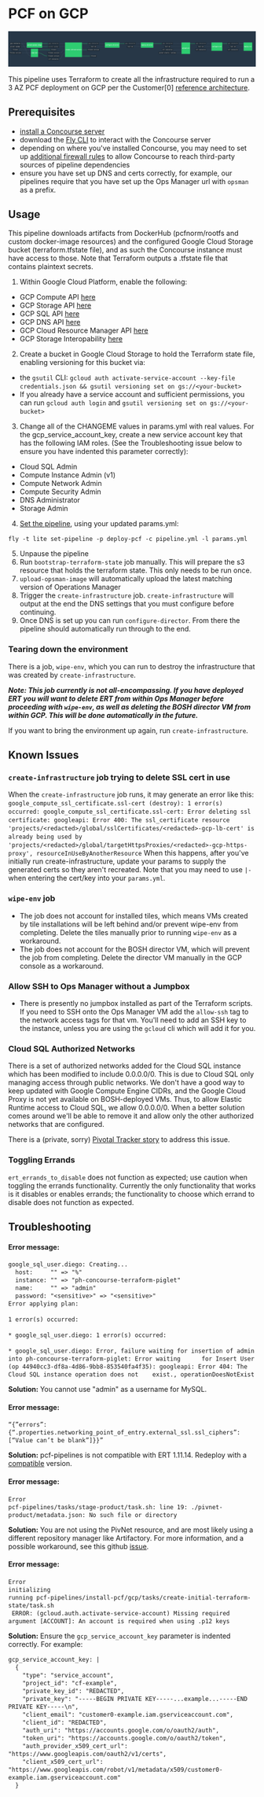 # PCF on GCP

![Concourse Pipeline](embed.png)

This pipeline uses Terraform to create all the infrastructure required to run a
3 AZ PCF deployment on GCP per the Customer[0] [reference
architecture](http://docs.pivotal.io/pivotalcf/refarch/gcp/gcp_ref_arch.html).

## Prerequisites

- [install a Concourse server](https://concourse-ci.org/installing.html)
- download the [Fly CLI](https://concourse-ci.org/fly-cli.html) to interact with the Concourse server
- depending on where you've installed Concourse, you may need to set up
[additional firewall rules](FIREWALL.md "Firewall") to allow Concourse to reach
third-party sources of pipeline dependencies
- ensure you have set up DNS and certs correctly, for example, our pipelines require that you have set up the Ops Manager url with `opsman` as a prefix.

## Usage

This pipeline downloads artifacts from DockerHub (pcfnorm/rootfs and custom
docker-image resources) and the configured Google Cloud Storage bucket
(terraform.tfstate file), and as such the Concourse instance must have access
to those. Note that Terraform outputs a .tfstate file that contains plaintext
secrets.

1. Within Google Cloud Platform, enable the following:
  * GCP Compute API [here](https://console.cloud.google.com/apis/api/compute_component)
  * GCP Storage API [here](https://console.cloud.google.com/apis/api/storage_component)
  * GCP SQL API [here](https://console.cloud.google.com/apis/api/sql_component)
  * GCP DNS API [here](https://console.cloud.google.com/apis/api/dns)
  * GCP Cloud Resource Manager API [here](https://console.cloud.google.com/apis/api/cloudresourcemanager.googleapis.com/overview)
  * GCP Storage Interopability [here](https://console.cloud.google.com/storage/settings)

2. Create a bucket in Google Cloud Storage to hold the Terraform state file, enabling versioning for this bucket via:
  * the `gsutil` CLI: `gcloud auth activate-service-account --key-file credentials.json && gsutil versioning set on gs://<your-bucket>`
  * If you already have a service account and sufficient permissions, you can run `gcloud auth login` and `gsutil versioning set on gs://<your-bucket>`

3. Change all of the CHANGEME values in params.yml with real values. For the gcp_service_account_key, create a new service account key that has the following IAM roles. (See the Troubleshooting issue below to ensure you have indented this parameter correctly):
  * Cloud SQL Admin
  * Compute Instance Admin (v1)
  * Compute Network Admin
  * Compute Security Admin
  * DNS Administrator
  * Storage Admin

4. [Set the pipeline](http://concourse-ci.org/single-page.html#fly-set-pipeline), using your updated params.yml:
  ```
  fly -t lite set-pipeline -p deploy-pcf -c pipeline.yml -l params.yml
  ```

5. Unpause the pipeline
6. Run `bootstrap-terraform-state` job manually. This will prepare the s3 resource that holds the terraform state. This only needs to be run once.
7. `upload-opsman-image` will automatically upload the latest matching version of Operations Manager
8. Trigger the `create-infrastructure` job. `create-infrastructure` will output at the end the DNS settings that you must configure before continuing.
9. Once DNS is set up you can run `configure-director`. From there the pipeline should automatically run through to the end.

### Tearing down the environment

There is a job, `wipe-env`, which you can run to destroy the infrastructure
that was created by `create-infrastructure`.

_**Note: This job currently is not all-encompassing. If you have deployed ERT you will want to delete ERT from within Ops Manager before proceeding with `wipe-env`, as well as deleting the BOSH director VM from within GCP. This will be done automatically in the future.**_

If you want to bring the environment up again, run `create-infrastructure`.

## Known Issues

### `create-infrastructure` job trying to delete SSL cert in use

When the `create-infrastructure` job runs, it may generate an error like this:
`google_compute_ssl_certificate.ssl-cert (destroy): 1 error(s) occurred:
google_compute_ssl_certificate.ssl-cert: Error deleting ssl certificate: googleapi: Error 400: The ssl_certificate resource 'projects/<redacted>/global/sslCertificates/<redacted>-gcp-lb-cert' is already being used by 'projects/<redacted>/global/targetHttpsProxies/<redacted>-gcp-https-proxy', resourceInUseByAnotherResource`
When this happens, after you've initially run create-infrastructure, update your params to supply the generated certs so they aren't recreated. Note that you may need to use `|-` when entering the cert/key into your `params.yml`. 

### `wipe-env` job
* The job does not account for installed tiles, which means VMs created by tile
  installations will be left behind and/or prevent wipe-env from completing.
  Delete the tiles manually prior to running `wipe-env` as a workaround.
* The job does not account for the BOSH director VM, which will prevent the job
  from completing. Delete the director VM manually in the GCP console as a
  workaround.

### Allow SSH to Ops Manager without a Jumpbox
* There is presently no jumpbox installed as part of the Terraform scripts. If
  you need to SSH onto the Ops Manager VM add the `allow-ssh` tag to the network
  access tags for that vm. You'll need to add an SSH key to the instance, unless
  you are using the `gcloud` cli which will add it for you.

### Cloud SQL Authorized Networks

There is a set of authorized networks added for the Cloud SQL instance which
has been modified to include 0.0.0.0/0. This is due to Cloud SQL only
managing access through public networks. We don't have a good way to keep
updated with Google Compute Engine CIDRs, and the Google Cloud Proxy is not
yet available on BOSH-deployed VMs. Thus, to allow Elastic Runtime access to
Cloud SQL, we allow 0.0.0.0/0. When a better solution comes around we'll be
able to remove it and allow only the other authorized networks that are
configured.

There is a (private, sorry) [Pivotal Tracker
story](https://www.pivotaltracker.com/n/projects/975916/stories/133642819) to
address this issue.


### Toggling Errands

`ert_errands_to_disable` does not function as expected; use caution when toggling the errands functionality. Currently the only functionality that works is it disables or enables errands; the functionality to choose which errand to disable does not function as expected. 


## Troubleshooting

#### Error message: ####
   ```
   google_sql_user.diego: Creating...
     host:     "" => "%"
     instance: "" => "ph-concourse-terraform-piglet"
     name:     "" => "admin"
     password: "<sensitive>" => "<sensitive>"
   Error applying plan:

   1 error(s) occurred:

   * google_sql_user.diego: 1 error(s) occurred:

   * google_sql_user.diego: Error, failure waiting for insertion of admin into ph-concourse-terraform-piglet: Error waiting      for Insert User (op 44940cc3-df8a-4d86-9bb8-853540fa4f35): googleapi: Error 404: The Cloud SQL instance operation does not    exist., operationDoesNotExist
   ```
   
   **Solution:** You cannot use "admin" as a username for MySQL. 
   
   
   #### Error message: ####
   ```
   “{”errors”:{“.properties.networking_point_of_entry.external_ssl.ssl_ciphers”:[“Value can’t be blank”]}}”
   ```
   
   **Solution:** pcf-pipelines is not compatible with ERT 1.11.14. Redeploy with a [compatible](https://github.com/pivotal-cf/pcf-pipelines#install-pcf-pipelines) version. 
   
   
   
#### Error message: ####

    Error
    pcf-pipelines/tasks/stage-product/task.sh: line 19: ./pivnet-product/metadata.json: No such file or directory



  **Solution:** You are not using the PivNet resource, and are most likely using a different repository manager like Artifactory. For more information, and a possible workaround, see this github [issue](https://github.com/pivotal-cf/pcf-pipelines/issues/192). 


#### Error message: ####

    Error
    initializing
    running pcf-pipelines/install-pcf/gcp/tasks/create-initial-terraform-state/task.sh
     ERROR: (gcloud.auth.activate-service-account) Missing required argument [ACCOUNT]: An account is required when using .p12 keys


  **Solution:** Ensure the `gcp_service_account_key` parameter is indented correctly. For example:
  ```  
  gcp_service_account_key: |
    {
      "type": "service_account",
      "project_id": "cf-example",
      "private_key_id": "REDACTED",
      "private_key": "-----BEGIN PRIVATE KEY-----...example...-----END PRIVATE KEY-----\n",
      "client_email": "customer0-example.iam.gserviceaccount.com",
      "client_id": "REDACTED",
      "auth_uri": "https://accounts.google.com/o/oauth2/auth",
      "token_uri": "https://accounts.google.com/o/oauth2/token",
      "auth_provider_x509_cert_url": "https://www.googleapis.com/oauth2/v1/certs",
      "client_x509_cert_url": "https://www.googleapis.com/robot/v1/metadata/x509/customer0-example.iam.gserviceaccount.com"
    }
  ```
